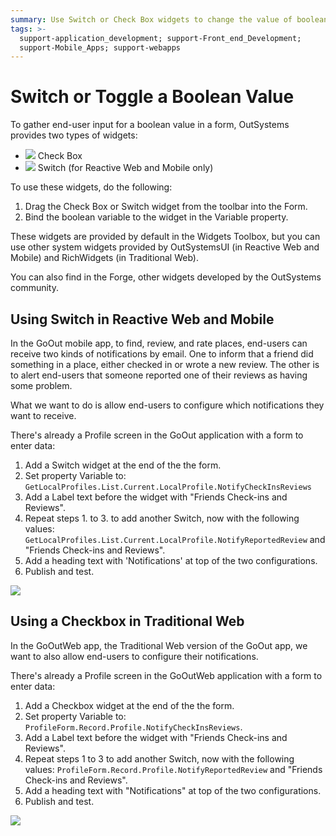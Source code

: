 ```yaml
---
summary: Use Switch or Check Box widgets to change the value of boolean variables.
tags: >-
  support-application_development; support-Front_end_Development;
  support-Mobile_Apps; support-webapps
---
```


# Switch or Toggle a Boolean Value

To gather end-user input for a boolean value in a form, OutSystems provides two types of widgets:

* ![](../../../../.gitbook/assets/checkbox-widget.png) Check Box
* ![](../../../../.gitbook/assets/switch-widget.png) Switch \(for Reactive Web and Mobile only\)

To use these widgets, do the following:

1. Drag the Check Box or Switch widget from the toolbar into the Form.
2. Bind the boolean variable to the widget in the Variable property. 

These widgets are provided by default in the Widgets Toolbox, but you can use other system widgets provided by OutSystemsUI \(in Reactive Web and Mobile\) and RichWidgets \(in Traditional Web\).

You can also find in the Forge, other widgets developed by the OutSystems community.

## Using Switch in Reactive Web and Mobile

In the GoOut mobile app, to find, review, and rate places, end-users can receive two kinds of notifications by email. One to inform that a friend did something in a place, either checked in or wrote a new review. The other is to alert end-users that someone reported one of their reviews as having some problem.

What we want to do is allow end-users to configure which notifications they want to receive.

There's already a Profile screen in the GoOut application with a form to enter data:

1. Add a Switch widget at the end of the the form. 
2. Set property Variable to: `GetLocalProfiles.List.Current.LocalProfile.NotifyCheckInsReviews`
3. Add a Label text before the widget with "Friends Check-ins and Reviews".
4. Repeat steps 1. to 3. to add another Switch, now with the following values: `GetLocalProfiles.List.Current.LocalProfile.NotifyReportedReview` and "Friends Check-ins and Reviews".
5. Add a heading text with 'Notifications' at top of the two configurations. 
6. Publish and test. 

![](../../../../.gitbook/assets/switch-checkbox-3.png)

## Using a Checkbox in Traditional Web

In the GoOutWeb app, the Traditional Web version of the GoOut app, we want to also allow end-users to configure their notifications.

There's already a Profile screen in the GoOutWeb application with a form to enter data:

1. Add a Checkbox widget at the end of the the form. 
2. Set property Variable to: `ProfileForm.Record.Profile.NotifyCheckInsReviews`.
3. Add a Label text before the widget with "Friends Check-ins and Reviews".
4. Repeat steps 1 to 3 to add another Switch, now with the following values: `ProfileForm.Record.Profile.NotifyReportedReview` and "Friends Check-ins and Reviews".
5. Add a heading text with "Notifications" at top of the two configurations.
6. Publish and test. 

![](../../../../.gitbook/assets/switch-checkbox-4.png)

